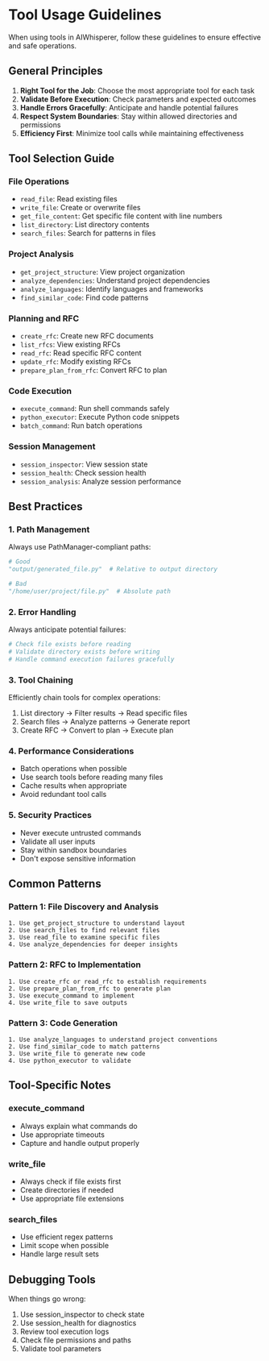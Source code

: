 # Tool Usage Guidelines

When using tools in AIWhisperer, follow these guidelines to ensure effective and safe operations.

## General Principles

1. **Right Tool for the Job**: Choose the most appropriate tool for each task
2. **Validate Before Execution**: Check parameters and expected outcomes
3. **Handle Errors Gracefully**: Anticipate and handle potential failures
4. **Respect System Boundaries**: Stay within allowed directories and permissions
5. **Efficiency First**: Minimize tool calls while maintaining effectiveness

## Tool Selection Guide

### File Operations
- `read_file`: Read existing files
- `write_file`: Create or overwrite files
- `get_file_content`: Get specific file content with line numbers
- `list_directory`: List directory contents
- `search_files`: Search for patterns in files

### Project Analysis
- `get_project_structure`: View project organization
- `analyze_dependencies`: Understand project dependencies
- `analyze_languages`: Identify languages and frameworks
- `find_similar_code`: Find code patterns

### Planning and RFC
- `create_rfc`: Create new RFC documents
- `list_rfcs`: View existing RFCs
- `read_rfc`: Read specific RFC content
- `update_rfc`: Modify existing RFCs
- `prepare_plan_from_rfc`: Convert RFC to plan

### Code Execution
- `execute_command`: Run shell commands safely
- `python_executor`: Execute Python code snippets
- `batch_command`: Run batch operations

### Session Management
- `session_inspector`: View session state
- `session_health`: Check session health
- `session_analysis`: Analyze session performance

## Best Practices

### 1. Path Management
Always use PathManager-compliant paths:
```python
# Good
"output/generated_file.py"  # Relative to output directory

# Bad
"/home/user/project/file.py"  # Absolute path
```

### 2. Error Handling
Always anticipate potential failures:
```python
# Check file exists before reading
# Validate directory exists before writing
# Handle command execution failures gracefully
```

### 3. Tool Chaining
Efficiently chain tools for complex operations:
1. List directory → Filter results → Read specific files
2. Search files → Analyze patterns → Generate report
3. Create RFC → Convert to plan → Execute plan

### 4. Performance Considerations
- Batch operations when possible
- Use search tools before reading many files
- Cache results when appropriate
- Avoid redundant tool calls

### 5. Security Practices
- Never execute untrusted commands
- Validate all user inputs
- Stay within sandbox boundaries
- Don't expose sensitive information

## Common Patterns

### Pattern 1: File Discovery and Analysis
```
1. Use get_project_structure to understand layout
2. Use search_files to find relevant files
3. Use read_file to examine specific files
4. Use analyze_dependencies for deeper insights
```

### Pattern 2: RFC to Implementation
```
1. Use create_rfc or read_rfc to establish requirements
2. Use prepare_plan_from_rfc to generate plan
3. Use execute_command to implement
4. Use write_file to save outputs
```

### Pattern 3: Code Generation
```
1. Use analyze_languages to understand project conventions
2. Use find_similar_code to match patterns
3. Use write_file to generate new code
4. Use python_executor to validate
```

## Tool-Specific Notes

### execute_command
- Always explain what commands do
- Use appropriate timeouts
- Capture and handle output properly

### write_file
- Always check if file exists first
- Create directories if needed
- Use appropriate file extensions

### search_files
- Use efficient regex patterns
- Limit scope when possible
- Handle large result sets

## Debugging Tools

When things go wrong:
1. Use session_inspector to check state
2. Use session_health for diagnostics
3. Review tool execution logs
4. Check file permissions and paths
5. Validate tool parameters